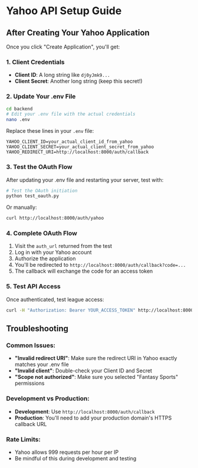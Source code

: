 # Yahoo API Setup Guide

## After Creating Your Yahoo Application

Once you click "Create Application", you'll get:

### 1. Client Credentials
- **Client ID**: A long string like `dj0yJmk9...`
- **Client Secret**: Another long string (keep this secret!)

### 2. Update Your .env File

```bash
cd backend
# Edit your .env file with the actual credentials
nano .env
```

Replace these lines in your `.env` file:
```env
YAHOO_CLIENT_ID=your_actual_client_id_from_yahoo
YAHOO_CLIENT_SECRET=your_actual_client_secret_from_yahoo
YAHOO_REDIRECT_URI=http://localhost:8000/auth/callback
```

### 3. Test the OAuth Flow

After updating your .env file and restarting your server, test with:

```bash
# Test the OAuth initiation
python test_oauth.py
```

Or manually:
```bash
curl http://localhost:8000/auth/yahoo
```

### 4. Complete OAuth Flow

1. Visit the `auth_url` returned from the test
2. Log in with your Yahoo account
3. Authorize the application
4. You'll be redirected to `http://localhost:8000/auth/callback?code=...`
5. The callback will exchange the code for an access token

### 5. Test API Access

Once authenticated, test league access:
```bash
curl -H "Authorization: Bearer YOUR_ACCESS_TOKEN" http://localhost:8000/api/leagues
```

## Troubleshooting

### Common Issues:
- **"Invalid redirect URI"**: Make sure the redirect URI in Yahoo exactly matches your .env file
- **"Invalid client"**: Double-check your Client ID and Secret
- **"Scope not authorized"**: Make sure you selected "Fantasy Sports" permissions

### Development vs Production:
- **Development**: Use `http://localhost:8000/auth/callback`
- **Production**: You'll need to add your production domain's HTTPS callback URL

### Rate Limits:
- Yahoo allows 999 requests per hour per IP
- Be mindful of this during development and testing
